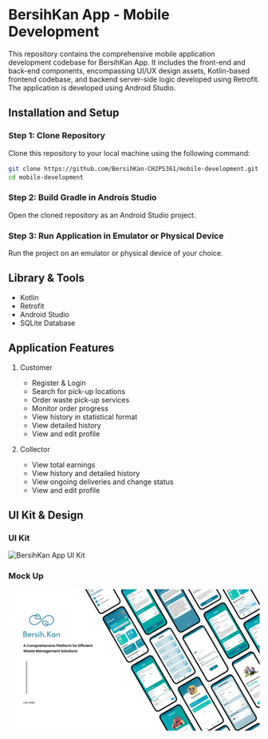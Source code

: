 # BersihKan App - Mobile Development

This repository contains the comprehensive mobile application development codebase for BersihKan App. It includes the front-end and back-end components, encompassing UI/UX design assets, Kotlin-based frontend codebase, and backend server-side logic developed using Retrofit. The application is developed using Android Studio.

## Installation and Setup

### Step 1: Clone Repository
Clone this repository to your local machine using the following command:

```bash
git clone https://github.com/BersihKan-CH2PS361/mobile-development.git
cd mobile-development
```

### Step 2: Build Gradle in Androis Studio
Open the cloned repository as an Android Studio project.

### Step 3: Run Application in Emulator or Physical Device
Run the project on an emulator or physical device of your choice.

## Library & Tools

- Kotlin
- Retrofit
- Android Studio
- SQLite Database

## Application Features ##
1. Customer
   * Register & Login
   * Search for pick-up locations
   * Order waste pick-up services
   * Monitor order progress
   * View history in statistical format
   * View detailed history
   * View and edit profile

3. Collector
   * View total earnings
   * View history and detailed history
   * View ongoing deliveries and change status
   * View and edit profile
  
## UI Kit & Design ##
### UI Kit
  ![BersihKan App UI Kit](https://github.com/BersihKan-CH2PS361/.github/blob/ff4c4205a050769fa63cadab8e53265a4129fb3e/documentation/UI%20Kit%20(1).png)
### Mock Up
  ![BersihKan App Mock Up](https://github.com/BersihKan-CH2PS361/.github/blob/4de3cd7a6cb8195e80f2c90390ce270520c48f16/documentation/mockup%20(1).png)
